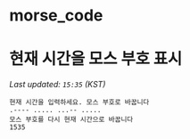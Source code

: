 # morse_code
# 현재 시간을 모스 부호 표시
<!-- MORSE_TIME_START -->
_Last updated: `15:35` (KST)_

```
현재 시간을 입력하세요. 모스 부호로 바꿉니다
.---- ..... ...-- .....
모스 부호를 다시 현재 시간으로 바꿉니다
1535
```
<!-- MORSE_TIME_END -->
